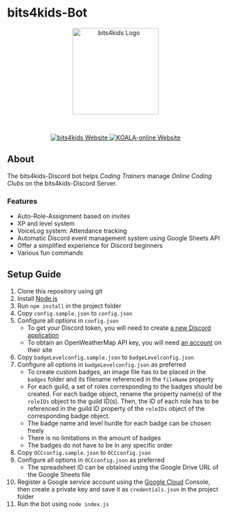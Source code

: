 # bits4kids-Bot

<div align="center">
    <p>
        <a href="https://bits4kids.at/">
            <img alt="bits4kids Logo" src="https://www.koala-online.at/wp-content/uploads/2021/07/bits4kids_Logo_color@3x.png" width="200"/>
        </a>
    </p>
    <br>
    <p>
        <a href="https://bits4kids.at/">
            <img alt="bits4kids Website" src="https://img.shields.io/badge/bits4kids-Website-blue"/>
        </a>
        <a href="https://www.koala-online.at/">
            <img alt="KOALA-online Website" src="https://img.shields.io/badge/KOALA-Website-blue"/>
        </a>
    </p>
</div>

## About

The bits4kids-Discord bot helps *Coding Trainers* manage *Online Coding Clubs* on the bits4kids-Discord Server.

### Features

- Auto-Role-Assignment based on invites
- XP and level system
- VoiceLog system: Attendance tracking
- Automatic Discord event management system using Google Sheets API
- Offer a simplified experience for Discord beginners
- Various fun commands

## Setup Guide

1. Clone this repository using git
1. Install [Node.js](https://nodejs.dev/)
1. Run `npm install` in the project folder
1. Copy `config.sample.json` to `config.json`
1. Configure all options in `config.json`
    - To get your Discord token, you will need to create [a new Discord application](https://discord.com/developers/applications)
    - To obtain an OpenWeatherMap API key, you will need [an account](https://openweathermap.org/) on their site
1. Copy `badgeLevelconfig.sample.json` to `badgeLevelconfig.json`
1. Configure all options in `badgeLevelconfig.json` as preferred
    - To create custom badges, an image file has to be placed in the `badges` folder and its filename referenced in the `fileName` property
    - For each guild, a set of roles corresponding to the badges should be created. For each badge object, rename the property name(s) of the `roleIDs` object to the guild ID(s). Then, the ID of each role has to be referenced in the guild ID property of the `roleIDs` object of the corresponding badge object.
    - The badge name and level hurdle for each badge can be chosen freely
    - There is no limitations in the amount of badges
    - The badges do not have to be in any specific order
1. Copy `OCCconfig.sample.json` to `OCCconfig.json`
1. Configure all options in `OCCconfig.json` as preferred
    - The spreadsheet ID can be obtained using the Google Drive URL of the Google Sheets file
1. Register a Google service account using the [Google Cloud](https://cloud.google.com/) Console, then create a private key and save it as `credentials.json` in the project folder
1. Run the bot using `node index.js`

